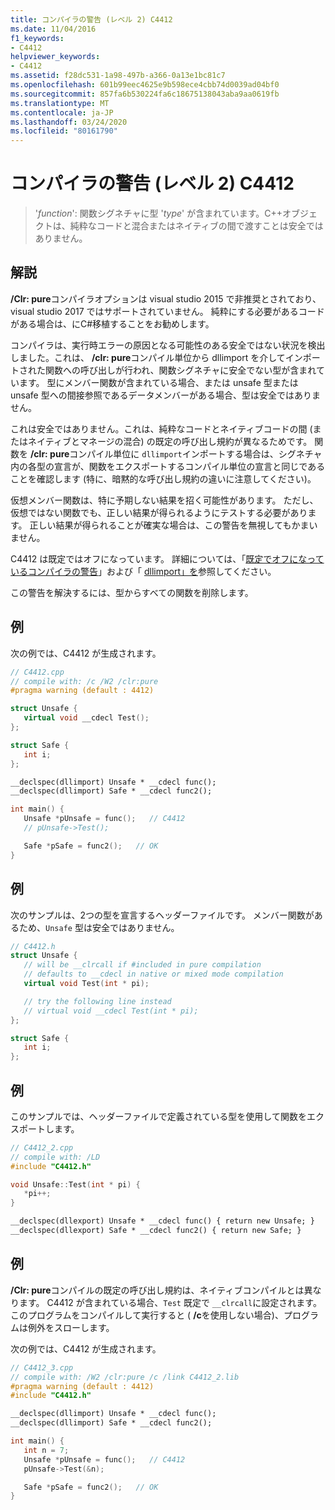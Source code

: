 ```yaml
---
title: コンパイラの警告 (レベル 2) C4412
ms.date: 11/04/2016
f1_keywords:
- C4412
helpviewer_keywords:
- C4412
ms.assetid: f28dc531-1a98-497b-a366-0a13e1bc81c7
ms.openlocfilehash: 601b99eec4625e9b598ece4cbb74d0039ad04bf0
ms.sourcegitcommit: 857fa6b530224fa6c18675138043aba9aa0619fb
ms.translationtype: MT
ms.contentlocale: ja-JP
ms.lasthandoff: 03/24/2020
ms.locfileid: "80161790"
---
```

# <a name="compiler-warning-level-2-c4412"></a>コンパイラの警告 (レベル 2) C4412

> '*function*': 関数シグネチャに型 '*type*' が含まれています。C++オブジェクトは、純粋なコードと混合またはネイティブの間で渡すことは安全ではありません。

## <a name="remarks"></a>解説

**/Clr: pure**コンパイラオプションは visual studio 2015 で非推奨とされており、visual studio 2017 ではサポートされていません。 純粋にする必要があるコードがある場合は、にC#移植することをお勧めします。

コンパイラは、実行時エラーの原因となる可能性のある安全ではない状況を検出しました。これは、 **/clr: pure**コンパイル単位から dllimport を介してインポートされた関数への呼び出しが行われ、関数シグネチャに安全でない型が含まれています。 型にメンバー関数が含まれている場合、または unsafe 型または unsafe 型への間接参照であるデータメンバーがある場合、型は安全ではありません。

これは安全ではありません。これは、純粋なコードとネイティブコードの間 (またはネイティブとマネージの混合) の既定の呼び出し規約が異なるためです。 関数を **/clr: pure**コンパイル単位に `dllimport`インポートする場合は、シグネチャ内の各型の宣言が、関数をエクスポートするコンパイル単位の宣言と同じであることを確認します (特に、暗黙的な呼び出し規約の違いに注意してください)。

仮想メンバー関数は、特に予期しない結果を招く可能性があります。  ただし、仮想ではない関数でも、正しい結果が得られるようにテストする必要があります。 正しい結果が得られることが確実な場合は、この警告を無視してもかまいません。

C4412 は既定ではオフになっています。 詳細については、「[既定でオフになっているコンパイラの警告](../../preprocessor/compiler-warnings-that-are-off-by-default.md)」および「 [dllimport」を](../../cpp/dllexport-dllimport.md)参照してください。

この警告を解決するには、型からすべての関数を削除します。

## <a name="example"></a>例

次の例では、C4412 が生成されます。

```cpp
// C4412.cpp
// compile with: /c /W2 /clr:pure
#pragma warning (default : 4412)

struct Unsafe {
   virtual void __cdecl Test();
};

struct Safe {
   int i;
};

__declspec(dllimport) Unsafe * __cdecl func();
__declspec(dllimport) Safe * __cdecl func2();

int main() {
   Unsafe *pUnsafe = func();   // C4412
   // pUnsafe->Test();

   Safe *pSafe = func2();   // OK
}
```

## <a name="example"></a>例

次のサンプルは、2つの型を宣言するヘッダーファイルです。 メンバー関数があるため、`Unsafe` 型は安全ではありません。

```cpp
// C4412.h
struct Unsafe {
   // will be __clrcall if #included in pure compilation
   // defaults to __cdecl in native or mixed mode compilation
   virtual void Test(int * pi);

   // try the following line instead
   // virtual void __cdecl Test(int * pi);
};

struct Safe {
   int i;
};
```

## <a name="example"></a>例

このサンプルでは、ヘッダーファイルで定義されている型を使用して関数をエクスポートします。

```cpp
// C4412_2.cpp
// compile with: /LD
#include "C4412.h"

void Unsafe::Test(int * pi) {
   *pi++;
}

__declspec(dllexport) Unsafe * __cdecl func() { return new Unsafe; }
__declspec(dllexport) Safe * __cdecl func2() { return new Safe; }
```

## <a name="example"></a>例

**/Clr: pure**コンパイルの既定の呼び出し規約は、ネイティブコンパイルとは異なります。  C4412 が含まれている場合、`Test` 既定で `__clrcall`に設定されます。 このプログラムをコンパイルして実行すると ( **/c**を使用しない場合)、プログラムは例外をスローします。

次の例では、C4412 が生成されます。

```cpp
// C4412_3.cpp
// compile with: /W2 /clr:pure /c /link C4412_2.lib
#pragma warning (default : 4412)
#include "C4412.h"

__declspec(dllimport) Unsafe * __cdecl func();
__declspec(dllimport) Safe * __cdecl func2();

int main() {
   int n = 7;
   Unsafe *pUnsafe = func();   // C4412
   pUnsafe->Test(&n);

   Safe *pSafe = func2();   // OK
}
```
